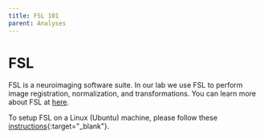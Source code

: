 ```yaml
---
title: FSL 101
parent: Analyses
---
```


# FSL

FSL is a neuroimaging software suite. In our lab we use FSL to perform image registration, normalization, and transformations. You can learn more about FSL at [here](https://fsl.fmrib.ox.ac.uk/fsl/fslwiki/FSL).

To setup FSL on a Linux (Ubuntu) machine, please follow these [instructions](https://fsl.fmrib.ox.ac.uk/fsl/fslwiki/FslInstallation){:target="_blank"}.
